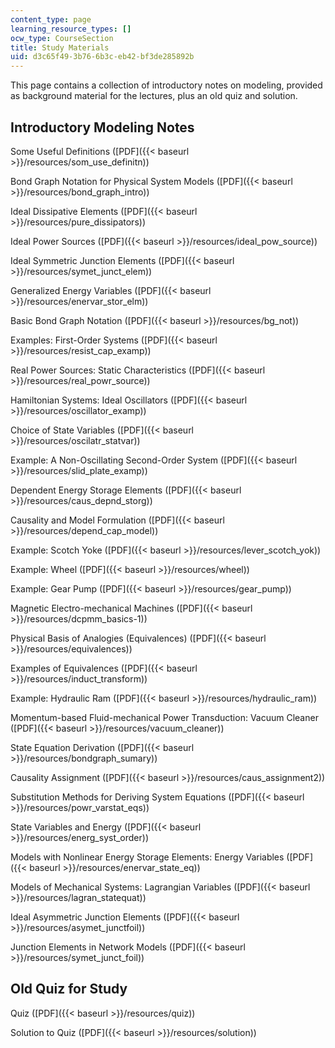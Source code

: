 ```yaml
---
content_type: page
learning_resource_types: []
ocw_type: CourseSection
title: Study Materials
uid: d3c65f49-3b76-6b3c-eb42-bf3de285892b
---
```


This page contains a collection of introductory notes on modeling, provided as background material for the lectures, plus an old quiz and solution.

Introductory Modeling Notes
---------------------------

Some Useful Definitions ([PDF]({{< baseurl >}}/resources/som_use_definitn))

Bond Graph Notation for Physical System Models ([PDF]({{< baseurl >}}/resources/bond_graph_intro))

Ideal Dissipative Elements ([PDF]({{< baseurl >}}/resources/pure_dissipators))

Ideal Power Sources ([PDF]({{< baseurl >}}/resources/ideal_pow_source))

Ideal Symmetric Junction Elements ([PDF]({{< baseurl >}}/resources/symet_junct_elem))

Generalized Energy Variables ([PDF]({{< baseurl >}}/resources/enervar_stor_elm))

Basic Bond Graph Notation ([PDF]({{< baseurl >}}/resources/bg_not))

Examples: First-Order Systems ([PDF]({{< baseurl >}}/resources/resist_cap_examp))

Real Power Sources: Static Characteristics ([PDF]({{< baseurl >}}/resources/real_powr_source))

Hamiltonian Systems: Ideal Oscillators ([PDF]({{< baseurl >}}/resources/oscillator_examp))

Choice of State Variables ([PDF]({{< baseurl >}}/resources/oscilatr_statvar))

Example: A Non-Oscillating Second-Order System ([PDF]({{< baseurl >}}/resources/slid_plate_examp))

Dependent Energy Storage Elements ([PDF]({{< baseurl >}}/resources/caus_depnd_storg))

Causality and Model Formulation ([PDF]({{< baseurl >}}/resources/depend_cap_model))

Example: Scotch Yoke ([PDF]({{< baseurl >}}/resources/lever_scotch_yok))

Example: Wheel ([PDF]({{< baseurl >}}/resources/wheel))

Example: Gear Pump ([PDF]({{< baseurl >}}/resources/gear_pump))

Magnetic Electro-mechanical Machines ([PDF]({{< baseurl >}}/resources/dcpmm_basics-1))

Physical Basis of Analogies (Equivalences) ([PDF]({{< baseurl >}}/resources/equivalences))

Examples of Equivalences ([PDF]({{< baseurl >}}/resources/induct_transform))

Example: Hydraulic Ram ([PDF]({{< baseurl >}}/resources/hydraulic_ram))

Momentum-based Fluid-mechanical Power Transduction: Vacuum Cleaner ([PDF]({{< baseurl >}}/resources/vacuum_cleaner))

State Equation Derivation ([PDF]({{< baseurl >}}/resources/bondgraph_sumary))

Causality Assignment ([PDF]({{< baseurl >}}/resources/caus_assignment2))

Substitution Methods for Deriving System Equations ([PDF]({{< baseurl >}}/resources/powr_varstat_eqs))

State Variables and Energy ([PDF]({{< baseurl >}}/resources/energ_syst_order))

Models with Nonlinear Energy Storage Elements: Energy Variables ([PDF]({{< baseurl >}}/resources/enervar_state_eq))

Models of Mechanical Systems: Lagrangian Variables ([PDF]({{< baseurl >}}/resources/lagran_statequat))

Ideal Asymmetric Junction Elements ([PDF]({{< baseurl >}}/resources/asymet_junctfoil))

Junction Elements in Network Models ([PDF]({{< baseurl >}}/resources/symet_junct_foil))

Old Quiz for Study
------------------

Quiz ([PDF]({{< baseurl >}}/resources/quiz))

Solution to Quiz ([PDF]({{< baseurl >}}/resources/solution))